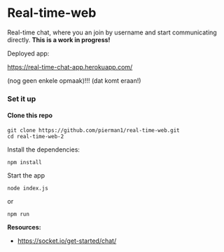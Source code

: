 # Real-time-web

Real-time chat, where you an join by username and start communicating directly.
**This is a work in progress!**

Deployed app:

https://real-time-chat-app.herokuapp.com/

(nog geen enkele opmaak)!!! (dat komt eraan!)


### Set it up

#### Clone this repo

```
git clone https://github.com/pierman1/real-time-web.git
cd real-time-web-2
```

Install the dependencies:

```$xslt
npm install
```

Start the app

```
node index.js
```

or 

```
npm run
```

**Resources:**

- https://socket.io/get-started/chat/
